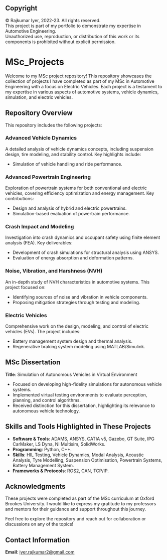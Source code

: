 ## Copyright
© Rajkumar Iyer, 2022-23. All rights reserved.  
This project is part of my portfolio to demonstrate my expertise in Automotive Engineering.  
Unauthorized use, reproduction, or distribution of this work or its components is prohibited without explicit permission.

# MSc_Projects
Welcome to my MSc project repository! This repository showcases the collection of projects I have completed as part of my MSc in Automotive Engineering with a focus on Electric Vehicles. Each project is a testament to my expertise in various aspects of automotive systems, vehicle dynamics, simulation, and electric vehicles.

## Repository Overview
This repository includes the following projects:

### Advanced Vehicle Dynamics
A detailed analysis of vehicle dynamics concepts, including suspension design, tire modeling, and stability control. Key highlights include:
- Simulation of vehicle handling and ride performance.

### Advanced Powertrain Engineering
Exploration of powertrain systems for both conventional and electric vehicles, covering efficiency optimization and energy management. Key contributions:
- Design and analysis of hybrid and electric powertrains.
- Simulation-based evaluation of powertrain performance.

### Crash Impact and Modeling
Investigation into crash dynamics and occupant safety using finite element analysis (FEA). Key deliverables:
- Development of crash simulations for structural analysis using ANSYS.
- Evaluation of energy absorption and deformation patterns.

### Noise, Vibration, and Harshness (NVH)
An in-depth study of NVH characteristics in automotive systems. This project focused on:
- Identifying sources of noise and vibration in vehicle components.
- Proposing mitigation strategies through testing and modeling.

### Electric Vehicles
Comprehensive work on the design, modeling, and control of electric vehicles (EVs). The project includes:
- Battery management system design and thermal analysis.
- Regenerative braking system modeling using MATLAB/Simulink.

## MSc Dissertation
**Title**: Simulation of Autonomous Vehicles in Virtual Environment  
- Focused on developing high-fidelity simulations for autonomous vehicle systems.
- Implemented virtual testing environments to evaluate perception, planning, and control algorithms.
- Received distinction for this dissertation, highlighting its relevance to autonomous vehicle technology.

## Skills and Tools Highlighted in These Projects
- **Software & Tools**: ADAMS, ANSYS, CATIA v5, Gazebo, GT Suite, IPG CarMaker, LS Dyna, NI Multisim, SolidWorks.  
- **Programming**: Python, C++.  
- **Skills**: HIL Testing, Vehicle Dynamics, Modal Analysis, Acoustic Analysis, Tyre Modelling, Suspension Optimisation, Powertrain Systems, Battery Management System.  
- **Frameworks & Protocols**: ROS2, CAN, TCP/IP.

## Acknowledgments
These projects were completed as part of the MSc curriculum at Oxford Brookes University. I would like to express my gratitude to my professors and mentors for their guidance and support throughout this journey.

Feel free to explore the repository and reach out for collaboration or discussions on any of the topics!

## Contact Information
**Email**: iyer.rajkumar2@gmail.com